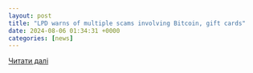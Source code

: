 ```yaml
---
layout: post
title: "LPD warns of multiple scams involving Bitcoin, gift cards"
date: 2024-08-06 01:34:31 +0000
categories: [news]
---
```


[Читати далі](https://www.kcbd.com/2024/08/05/lpd-warns-multiple-scams-involving-bitcoin-gift-cards/)
